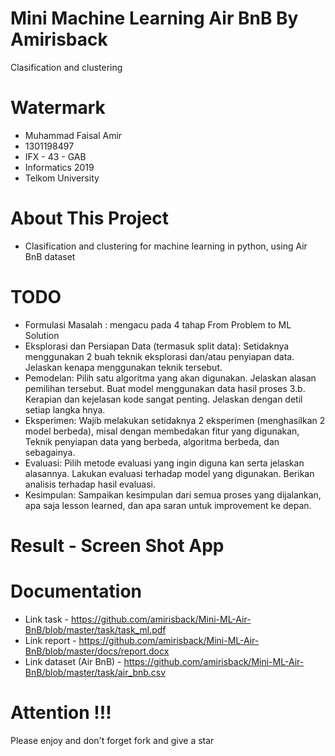 # Mini Machine Learning Air BnB By Amirisback
Clasification and clustering

# Watermark
- Muhammad Faisal Amir
- 1301198497
- IFX - 43 - GAB
- Informatics 2019
- Telkom University

# About This Project
- Clasification and clustering for machine learning in python, using Air BnB dataset

# TODO
- Formulasi Masalah : mengacu pada 4 tahap From Problem to ML Solution  
- Eksplorasi dan Persiapan Data (termasuk split data): Setidaknya menggunakan 2 buah teknik eksplorasi dan/atau penyiapan data. Jelaskan kenapa menggunakan teknik tersebut.  
- Pemodelan: Pilih satu algoritma yang akan digunakan. Jelaskan alasan pemilihan tersebut. Buat model menggunakan data hasil proses 3.b. Kerapian dan kejelasan kode sangat penting. Jelaskan dengan detil setiap langka hnya. 
- Eksperimen: Wajib melakukan setidaknya 2 eksperimen (menghasilkan 2 model berbeda), misal dengan membedakan fitur yang digunakan, Teknik penyiapan data yang berbeda, algoritma berbeda, dan sebagainya.  
- Evaluasi: Pilih metode evaluasi yang ingin diguna kan serta jelaskan alasannya. Lakukan evaluasi terhadap model yang digunakan. Berikan analisis terhadap hasil evaluasi.  
- Kesimpulan: Sampaikan kesimpulan dari semua proses yang dijalankan, apa saja lesson learned, dan apa saran untuk improvement ke depan.  

# Result - Screen Shot App

# Documentation
- Link task - https://github.com/amirisback/Mini-ML-Air-BnB/blob/master/task/task_ml.pdf
- Link report - https://github.com/amirisback/Mini-ML-Air-BnB/blob/master/docs/report.docx
- Link dataset (Air BnB) -  https://github.com/amirisback/Mini-ML-Air-BnB/blob/master/task/air_bnb.csv

# Attention !!!
Please enjoy and don't forget fork and give a star